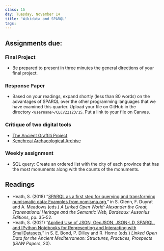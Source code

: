 ```yaml
---
class: 15
day: Tuesday, November 14
title: 'Wikidata and SPARQL'
tags: 
---
```


## Assignments due:

### Final Project
- Be prepared to present in three minutes the general directions of your final project.

### Response Paper
- Based on your readings, expand shortly (less than 80 words) on the advantages of SPARQL over the other programming languages that we have examined this quarter. Upload your file on GitHub in the directory `<username>/CLCV22123/15`. Put a link to your file on Canvas.

### Critique of two digital tools
- [The Ancient Graffiti Project](http://ancientgraffiti.org/)
- [Kenchreai Archaeological Archive](http://kenchreai.org/kaa)

### Weekly assignment
- SQL query: Create an ordered list with the city of each province that has the most monuments along with the counts of the monuments.

## Readings
- Heath, S. (2018) “[SPARQL as a first step for querying and transforming numismatic data: Examples from nomisma.org](https://www.academia.edu/37080988/SPARQL_as_a_first_step_for_querying_and_transforming_numismatic_data_Examples_from_Nomisma_org),” in S. Glenn, F. Duyrat and A. Meadows (eds.) _A Linked Open World: Alexander the Great, Transnational Heritage and the Semantic Web, Bordeaux: Ausonius Éditions_, pp. 35-52.
- Heath, S. (2021) “[Applied Use of JSON, GeoJSON, JSON-LD, SPARQL, and IPython Notebooks for Representing and Interacting with SmallDatasets](http://dlib.nyu.edu/awdl/isaw/isaw-papers/20-13/),” in S. E. Bond, P. Dilley and R. Horne (eds.) _Linked Open Data for the Ancient Mediterranean: Structures, Practices, Prospects_ (_ISAW Papers_, 20).